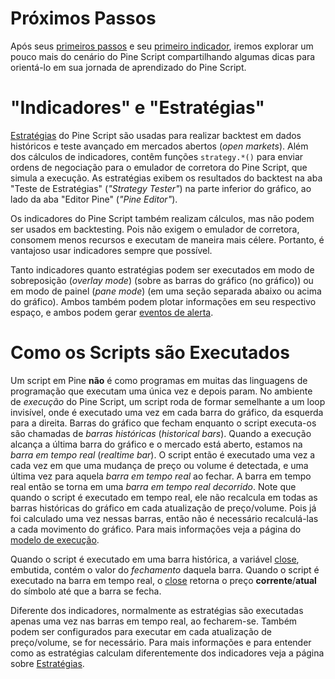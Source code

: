 
# Próximos Passos

Após seus [primeiros passos](./01_primeiros_passos.md) e seu [primeiro indicador](./02_primeiro_indicador.md), iremos explorar um pouco mais do cenário do Pine Script compartilhando algumas dicas para orientá-lo em sua jornada de aprendizado do Pine Script.


# "Indicadores" e "Estratégias"

[Estratégias](./000_strategies.md) do Pine Script são usadas para realizar backtest em dados históricos e teste avançado em mercados abertos (_open markets_). Além dos cálculos de indicadores, contêm funções `strategy.*()` para enviar ordens de negociação para o emulador de corretora do Pine Script, que simula a execução. As estratégias exibem os resultados do backtest na aba "Teste de Estratégias" (_"Strategy Tester"_) na parte inferior do gráfico, ao lado da aba "Editor Pine" (_"Pine Editor"_).

Os indicadores do Pine Script também realizam cálculos, mas não podem ser usados em backtesting. Pois não exigem o emulador de corretora, consomem menos recursos e executam de maneira mais célere. Portanto, é vantajoso usar indicadores sempre que possível.

Tanto indicadores quanto estratégias podem ser executados em modo de sobreposição (_overlay mode_) (sobre as barras do gráfico (no gráfico)) ou em modo de painel (_pane mode_) (em uma seção separada abaixo ou acima do gráfico). Ambos também podem plotar informações em seu respectivo espaço, e ambos podem gerar [eventos de alerta](./000_alert_events.md).


# Como os Scripts são Executados

Um script em Pine __não__ é como programas em muitas das linguagens de programação que executam uma única vez e depois param. No ambiente de _execução_ do Pine Script, um script roda de formar semelhante a um loop invisível, onde é executado uma vez em cada barra do gráfico, da esquerda para a direita. Barras do gráfico que fecham enquanto o script executa-os são chamadas de _barras históricas_ (_historical bars_). Quando a execução alcança a última barra do gráfico e o mercado está aberto, estamos na _barra em tempo real_ (_realtime bar_). O script então é executado uma vez a cada vez em que uma mudança de preço ou volume é detectada, e uma última vez para aquela _barra em tempo real_ ao fechar. A barra em tempo real então se torna em uma _barra em tempo real decorrido_. Note que quando o script é executado em tempo real, ele não recalcula em todas as barras históricas do gráfico em cada atualização de preço/volume. Pois já foi calculado uma vez nessas barras, então não é necessário recalculá-las a cada movimento do gráfico. Para mais informações veja a página do [modelo de execução](000_execution_model.md).

Quando o script é executado em uma barra histórica, a variável [close](https://www.tradingview.com/pine-script-reference/v5/#var_close), embutida, contém o valor do _fechamento_ daquela barra. Quando o script é executado na barra em tempo real, o [close](https://www.tradingview.com/pine-script-reference/v5/#var_close) retorna o preço __corrente__/__atual__ do símbolo até que a barra se fecha.

Diferente dos indicadores, normalmente as estratégias são executadas apenas uma vez nas barras em tempo real, ao fecharem-se. Também podem ser configurados para executar em cada atualização de preço/volume, se for necessário. Para mais informações e para entender como as estratégias calculam diferentemente dos indicadores veja a página sobre [Estratégias](./000_strategies.md).